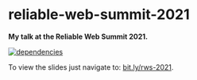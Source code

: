 # reliable-web-summit-2021

**My talk at the Reliable Web Summit 2021.**

[![dependencies](https://img.shields.io/david/chrisguttandin/reliable-web-summit-2021.svg?style=flat-square)](https://github.com/chrisguttandin/reliable-web-summit-2021/network/dependencies)

To view the slides just navigate to: [bit.ly/rws-2021](https://bit.ly/rws-2021).
